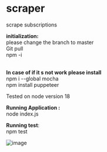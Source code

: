 # scraper
scrape subscriptions

<b>initialization:</b> 
<br> please change the branch to master
<br> Git pull
<br> npm -i


<br><b>In case of if it s not work please install</b>
<br>npm i --global mocha
<br>npm install puppeteer

Tested on node version 18


<b>Running Application :</b> 
	<br>node index.js 

<b>Running test</b>:
	<br>npm test
	


![image](https://user-images.githubusercontent.com/47003131/225700711-e3e8cb3a-a077-484e-9c8b-7ceceec524d4.png)
